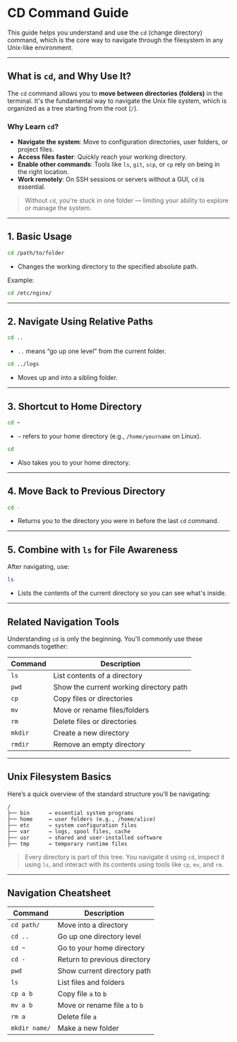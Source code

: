 # CD Command Guide

This guide helps you understand and use the `cd` (change directory) command, which is the core way to navigate through the filesystem in any Unix-like environment.

---

## What is `cd`, and Why Use It?

The `cd` command allows you to **move between directories (folders)** in the terminal. It's the fundamental way to navigate the Unix file system, which is organized as a tree starting from the root (`/`).

### Why Learn `cd`?

* **Navigate the system**: Move to configuration directories, user folders, or project files.
* **Access files faster**: Quickly reach your working directory.
* **Enable other commands**: Tools like `ls`, `git`, `scp`, or `cp` rely on being in the right location.
* **Work remotely**: On SSH sessions or servers without a GUI, `cd` is essential.

> Without `cd`, you're stuck in one folder — limiting your ability to explore or manage the system.

---

## 1. Basic Usage

```bash
cd /path/to/folder
```

* Changes the working directory to the specified absolute path.

Example:

```bash
cd /etc/nginx/
```

---

## 2. Navigate Using Relative Paths

```bash
cd ..
```

* `..` means “go up one level” from the current folder.

```bash
cd ../logs
```

* Moves up and into a sibling folder.

---

## 3. Shortcut to Home Directory

```bash
cd ~
```

* `~` refers to your home directory (e.g., `/home/yourname` on Linux).

```bash
cd
```

* Also takes you to your home directory.

---

## 4. Move Back to Previous Directory

```bash
cd -
```

* Returns you to the directory you were in before the last `cd` command.

---

## 5. Combine with `ls` for File Awareness

After navigating, use:

```bash
ls
```

* Lists the contents of the current directory so you can see what's inside.

---

## Related Navigation Tools

Understanding `cd` is only the beginning. You'll commonly use these commands together:

| Command | Description                             |
| ------- | --------------------------------------- |
| `ls`    | List contents of a directory            |
| `pwd`   | Show the current working directory path |
| `cp`    | Copy files or directories               |
| `mv`    | Move or rename files/folders            |
| `rm`    | Delete files or directories             |
| `mkdir` | Create a new directory                  |
| `rmdir` | Remove an empty directory               |

---

## Unix Filesystem Basics

Here’s a quick overview of the standard structure you’ll be navigating:

```
/
├── bin      → essential system programs
├── home     → user folders (e.g., /home/alice)
├── etc      → system configuration files
├── var      → logs, spool files, cache
├── usr      → shared and user-installed software
├── tmp      → temporary runtime files
```

> Every directory is part of this tree. You navigate it using `cd`, inspect it using `ls`, and interact with its contents using tools like `cp`, `mv`, and `rm`.

---

## Navigation Cheatsheet

| Command       | Description                    |
| ------------- | ------------------------------ |
| `cd path/`    | Move into a directory          |
| `cd ..`       | Go up one directory level      |
| `cd ~`        | Go to your home directory      |
| `cd -`        | Return to previous directory   |
| `pwd`         | Show current directory path    |
| `ls`          | List files and folders         |
| `cp a b`      | Copy file `a` to `b`           |
| `mv a b`      | Move or rename file `a` to `b` |
| `rm a`        | Delete file `a`                |
| `mkdir name/` | Make a new folder              |




